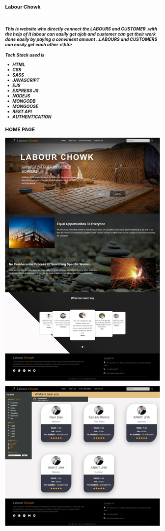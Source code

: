  ### Labour Chowk 
 <br>
 <h5>This is website who directly connect the LABOURS and CUSTOMER .with the help of it labour can easily get ajob and customer can get their work done easily by paying a convinient amount ..LABOURS and CUSTOMERS can easily get each other <\h5>
 <br>
  <br>
Tech Stack used is 

- HTML
- CSS
- SASS
- JAVASCRIPT
- EJS
- EXPRESS JS
- NODEJS
- MONGODB
- MONGOOSE
- REST API
- AUTHENTICATION


<h3>HOME PAGE</h3>

![image](https://github.com/ShubhamKumar5802/labourchowk/blob/main/home.jpeg)

![image](https://github.com/ShubhamKumar5802/labourchowk/blob/main/dashboarduser.jpeg)
